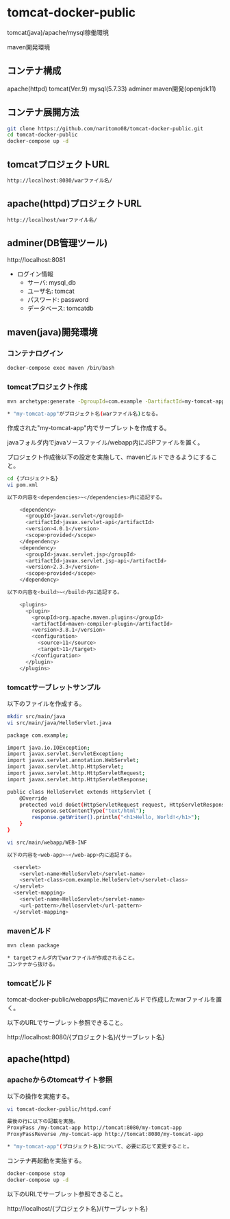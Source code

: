 # tomcat-docker-public

tomcat(java)/apache/mysql稼働環境

maven開発環境

## コンテナ構成

apache(httpd)
tomcat(Ver.9)
mysql(5.7.33)
adminer
maven開発(openjdk11)

## コンテナ展開方法

```bash
git clone https://github.com/naritomo08/tomcat-docker-public.git
cd tomcat-docker-public
docker-compose up -d
```

## tomcatプロジェクトURL

```bash
http://localhost:8080/warファイル名/
```

## apache(httpd)プロジェクトURL

```bash
http://localhost/warファイル名/
```

## adminer(DB管理ツール)

http://localhost:8081

* ログイン情報
  - サーバ: mysql_db
  - ユーザ名: tomcat
  - パスワード: password
  - データベース: tomcatdb

## maven(java)開発環境

### コンテナログイン

```bash
docker-compose exec maven /bin/bash
```

### tomcatプロジェクト作成

```bash
mvn archetype:generate -DgroupId=com.example -DartifactId=my-tomcat-app -Dversion=1.0-SNAPSHOT -DarchetypeArtifactId=maven-archetype-webapp

* "my-tomcat-app"がプロジェクト名(warファイル名)となる。
```

作成された"my-tomcat-app"内でサーブレットを作成する。

javaフォルダ内でjavaソースファイル/webapp内にJSPファイルを置く。

プロジェクト作成後以下の設定を実施して、mavenビルドできるようにすること。

```bash
cd {プロジェクト名}
vi pom.xml

以下の内容を<dependencies>~</dependencies>内に追記する。

    <dependency>
      <groupId>javax.servlet</groupId>
      <artifactId>javax.servlet-api</artifactId>
      <version>4.0.1</version>
      <scope>provided</scope>
    </dependency>
    <dependency>
      <groupId>javax.servlet.jsp</groupId>
      <artifactId>javax.servlet.jsp-api</artifactId>
      <version>2.3.3</version>
      <scope>provided</scope>
    </dependency>

以下の内容を<build>~</build>内に追記する。

    <plugins>
      <plugin>
        <groupId>org.apache.maven.plugins</groupId>
        <artifactId>maven-compiler-plugin</artifactId>
        <version>3.8.1</version>
        <configuration>
          <source>11</source>
          <target>11</target>
        </configuration>
      </plugin>
    </plugins>
```

### tomcatサーブレットサンプル

以下のファイルを作成する。

```bash
mkdir src/main/java
vi src/main/java/HelloServlet.java

package com.example;

import java.io.IOException;
import javax.servlet.ServletException;
import javax.servlet.annotation.WebServlet;
import javax.servlet.http.HttpServlet;
import javax.servlet.http.HttpServletRequest;
import javax.servlet.http.HttpServletResponse;

public class HelloServlet extends HttpServlet {
    @Override
    protected void doGet(HttpServletRequest request, HttpServletResponse response) throws ServletException, IOException {
        response.setContentType("text/html");
        response.getWriter().println("<h1>Hello, World!</h1>");
    }
}
```

```bash
vi src/main/webapp/WEB-INF

以下の内容を<web-app>~</web-app>内に追記する。

  <servlet>
    <servlet-name>HelloServlet</servlet-name>
    <servlet-class>com.example.HelloServlet</servlet-class>
  </servlet>
  <servlet-mapping>
    <servlet-name>HelloServlet</servlet-name>
    <url-pattern>/helloservlet</url-pattern>
  </servlet-mapping>
```

### mavenビルド

```bash
mvn clean package

* targetフォルダ内でwarファイルが作成されること。
コンテナから抜ける。
```

### tomcatビルド

tomcat-docker-public/webapps内にmavenビルドで作成したwarファイルを置く。

以下のURLでサーブレット参照できること。

http://localhost:8080/{プロジェクト名}/{サーブレット名}

## apache(httpd)

### apacheからのtomcatサイト参照

以下の操作を実施する。

```bash
vi tomcat-docker-public/httpd.conf

最後の行に以下の記載を実施。
ProxyPass /my-tomcat-app http://tomcat:8080/my-tomcat-app
ProxyPassReverse /my-tomcat-app http://tomcat:8080/my-tomcat-app

* "my-tomcat-app"(プロジェクト名)について、必要に応じて変更すること。
```

コンテナ再起動を実施する。
```bash
docker-compose stop
docker-compose up -d
```

以下のURLでサーブレット参照できること。

http://localhost/{プロジェクト名}/{サーブレット名}
